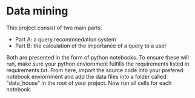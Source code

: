 # Data mining

This project consist of two main parts.
* Part A: a query recommnedation system
* Part B: the calculation of the importance of a query to a user

Both are presented in the form of python notebooks. To ensure these will run, make sure your python enviornment fulfills the requirements listed in requirements.txt.
From here, import the source code into your prefered notebook enviornment and add the data files into a folder called "data_house" in the root of your project. Now run all cells for each notebook.

